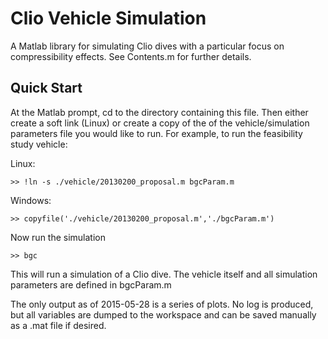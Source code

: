 # Clio Vehicle Simulation

A Matlab library for simulating Clio dives with a particular focus on compressibility effects.  See Contents.m for further details.

## Quick Start

At the Matlab prompt, cd to the directory containing this file.
Then either create a soft link (Linux) or create a copy of the 
of the vehicle/simulation parameters file you would like to run.
For example, to run the feasibility study vehicle:

Linux:
```
>> !ln -s ./vehicle/20130200_proposal.m bgcParam.m 
```

Windows:
```
>> copyfile('./vehicle/20130200_proposal.m','./bgcParam.m') 
```

Now run the simulation

```
>> bgc
```

This will run a simulation of a Clio dive.  The vehicle itself and all simulation parameters are defined in bgcParam.m

The only output as of 2015-05-28 is a series of plots.  No log is produced, but all variables are dumped to the workspace and can be saved manually as a .mat file if desired.

